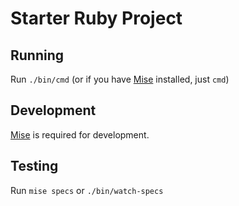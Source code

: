 # Starter Ruby Project

## Running

Run `./bin/cmd` (or if you have [Mise](https://mise.jdx.dev/) installed, just `cmd`)

## Development

[Mise](https://mise.jdx.dev/) is required for development.

## Testing

Run `mise specs` or `./bin/watch-specs`

